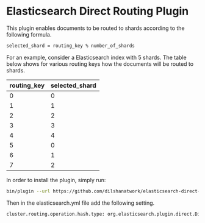 Elasticsearch Direct Routing Plugin
===================================

This plugin enables documents to be routed to shards according to the following formula.

```sh
selected_shard = routing_key % number_of_shards
```

For an example, consider a Elasticsearch index with 5 shards.
The table below shows for various routing keys how the documents will be routed to shards.

| routing_key | selected_shard |
|-------------|----------------|
|      0      |        0       |
|      1      |        1       |
|      2      |        2       |
|      3      |        3       |
|      4      |        4       |
|      5      |        0       |
|      6      |        1       |
|      7      |        2       |

In order to install the plugin, simply run: 

```sh
bin/plugin --url https://github.com/dilshanatwork/elasticsearch-direct-routing-plugin/releases/download/1.0/elasticsearch-direct-routing-plugin-1.0.jar --install elasticsearch-direct-routing-plugin
```

Then in the elasticsearch.yml file add the following setting.

```sh
cluster.routing.operation.hash.type: org.elasticsearch.plugin.direct.DirectRoutingHash
```